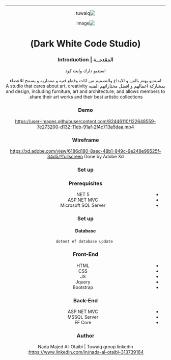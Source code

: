<div dir="rtl" align="Left" >
<center>
 
----
 
 ![tuwaiq](https://user-images.githubusercontent.com/82446110/122648788-5e443e00-d133-11eb-8a66-2249f4183282.png)

 ![image](https://user-images.githubusercontent.com/82446110/122648770-479de700-d133-11eb-8098-df2a69dcc87e.png)

# (Dark White Code Studio)   

 
 ### المقدمــة | Introduction 
استديو دارك وايت كود 

استديو يهتم بالفن و الابداع والتصميم من اثاث وقطع فنيه و معماريه و يسمح للاعضاء بمشاركة اعمالهم و افضل مختاراتهم الفنيه 
A studio that cares about art, creativity and design, including furniture, art and architecture, and allows members to share their art works and their best artistic collections.

### Demo  


https://user-images.githubusercontent.com/82446110/122648559-7e273200-d132-11eb-91af-2f4c713a5daa.mp4


### Wireframe  
https://xd.adobe.com/view/6186d180-8aec-48b1-849c-9e248e99525f-34d5/?fullscreen
    Done by Adobe Xd
### Set up  
### Prerequisites
- NET 5 
- ASP.NET MVC
- Microsoft SQL Server 
### Set up  
 #### Database
 ``` dotnet ef database update```
### Front-End  
 - HTML
 - CSS
 - JS
 - Jquery
 - Bootstrap 
### Back-End 
 - ASP.NET MVC
 - MSSQL Server
 - EF Core
### Author
 Nada Majed Al-Otaibi | Tuwaiq group 
    linkedin :https://www.linkedin.com/in/nada-al-otaibi-313739164

</div>
 </center>
